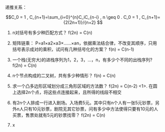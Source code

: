 递推关系：
```math
C_0 = 1 , C_{n+1}=\sum_{i=0}^{n}C_iC_{n-i} , n \geq 0 .

C_0 = 1 , C_{n+1}={2(2n+1)}/{n+2}   
```
1. n对括号有多少种匹配方式？
f(2n) = C(n)

2. 矩阵链乘： P=a1×a2×a3×……×an，依据乘法结合律，不改变其顺序，只用括号表示成对的乘积，试问有几种括号化的方案？
f(n) = C(n-1)

3. 一个栈(无穷大)的进栈序列为1，2，3，…，n，有多少个不同的出栈序列?
f(2n) = C(n)

4. n个节点构成的二叉树，共有多少种情形？
f(n) = C(n)

5. 求一个凸多边形区域划分成三角形区域的方法数？
f(2n) = C(n-2)
<1>. 在圆上选择2n个点，将这些点连接起来，且所得的线段不相交

6. 有2n个人排成一行进入剧场。入场费5元。其中只有n个人有一张5元钞票，另外n人只有10元钞票，剧院无其它钞票，问有多少中方法使得只要有10元的人买票，售票处就有5元的钞票找零？
f(2n) = C(n)

7. x